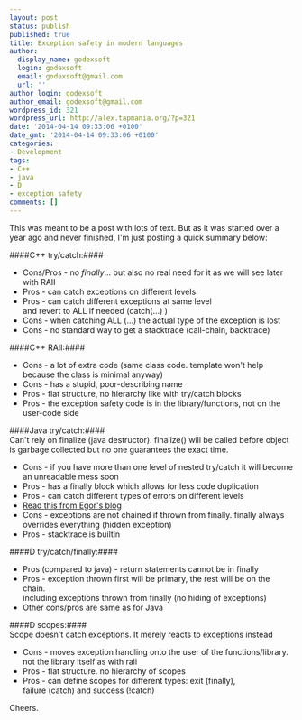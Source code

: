 ```yaml
---
layout: post
status: publish
published: true
title: Exception safety in modern languages
author:
  display_name: godexsoft
  login: godexsoft
  email: godexsoft@gmail.com
  url: ''
author_login: godexsoft
author_email: godexsoft@gmail.com
wordpress_id: 321
wordpress_url: http://alex.tapmania.org/?p=321
date: '2014-04-14 09:33:06 +0100'
date_gmt: '2014-04-14 09:33:06 +0100'
categories:
- Development
tags:
- C++
- java
- D
- exception safety
comments: []
---
```

This was meant to be a post with lots of text. But as it was started over a year ago and never finished, I'm just posting a quick summary below:

####C++ try/catch:####  
- Cons/Pros - no _finally_... but also no real need for it as we will see later with RAII
- Pros - can catch exceptions on different levels
- Pros - can catch different exceptions at same level  
  and revert to ALL if needed (catch(...) )
- Cons - when catching ALL (...) the actual type of the exception is lost
- Cons - no standard way to get a stacktrace (call-chain, backtrace)

####C++ RAII:####  
- Cons - a lot of extra code (same class code. template won't help because the class is minimal anyway)
- Cons - has a stupid, poor-describing name
- Pros - flat structure, no hierarchy like with try/catch blocks
- Pros - the exception safety code is in the library/functions, not on the user-code side

####Java try/catch:####  
Can't rely on finalize (java destructor). finalize() will be called before object is garbage collected but no one guarantees the exact time.  

- Cons - if you have more than one level of nested try/catch it will become an unreadable mess soon
- Pros - has a finally block which allows for less code duplication
- Pros - can catch different types of errors on different levels
- [Read this from Egor's blog](http://binarybuffer.com/2012/03/things-you-need-to-remember-when-using-finally-in-java)
- Cons - exceptions are not chained if thrown from finally. finally always overrides everything (hidden exception)
- Pros - stacktrace is builtin

####D try/catch/finally:####  
- Pros (compared to java) - return statements cannot be in finally
- Pros - exception thrown first will be primary, the rest will be on the chain.  
  including exceptions thrown from finally (no hiding of exceptions)
- Other cons/pros are same as for Java

####D scopes:####  
Scope doesn't catch exceptions. It merely reacts to exceptions instead  

- Cons - moves exception handling onto the user of the functions/library. not the library itself as with raii
- Pros - flat structure. no hierarchy of scopes
- Pros - can define scopes for different types: exit (finally),  
  failure (catch) and success (!catch)

Cheers.
